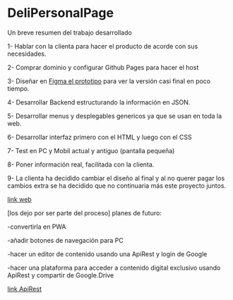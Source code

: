 # DeliPersonalPage
Un breve resumen del trabajo desarrollado

1- Hablar con la clienta para hacer el producto de acorde con sus necesidades.

2- Comprar dominio y configurar Github Pages para hacer el host

3- Diseñar en [Figma el prototipo](https://www.figma.com/proto/J10qSBI0RkgvLUb59551NK/LaLuzDelAlma?page-id=0%3A1&node-id=40%3A761&viewport=241%2C48%2C0.78&scaling=scale-down&starting-point-node-id=40%3A761) para ver la versión casi final en poco tiempo.


4- Desarrollar Backend estructurando la información en JSON.

5- Desarrollar menus y desplegables genericos ya que se usan en toda la web.

6- Desarrollar interfaz primero con el HTML y luego con el CSS

7- Test en PC y Mobil actual y antiguo (pantalla pequeña)

8- Poner información real, facilitada con la clienta.

9- La clienta ha decidido cambiar el diseño al final y al no querer pagar los cambios extra se ha decidido que no continuaria más este proyecto juntos.

[link web](https://tetradogopenprojects.github.io/DeliPersonalPage/)


[los dejo por ser parte del proceso]
planes de futuro:

-convertirla en PWA

-añadir botones de navegación para PC

-hacer un editor de contenido usando una ApiRest y login de Google

-hacer una plataforma para acceder a contenido digital exclusivo usando ApiRest y compartir de Google.Drive

[link ApiRest](https://github.com/TetradogOpenProjects/DeliPersonalPage.ApiRest)

